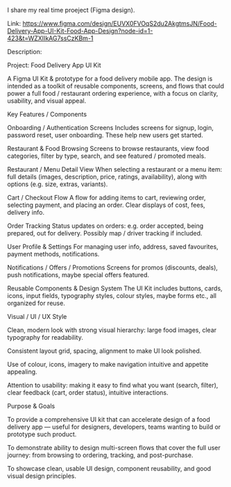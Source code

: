 I share my real time proeject (Figma design).

Link: https://www.figma.com/design/EUVX0FVOqS2du2AkgtmsJN/Food-Delivery-App-UI-Kit-Food-App-Design?node-id=1-423&t=WZXIIkAG7ssCzKBm-1

Description:

Project: Food Delivery App UI Kit

A Figma UI Kit & prototype for a food delivery mobile app. The design is intended as a toolkit of reusable components, screens, and flows that could power a full food / restaurant ordering experience, with a focus on clarity, usability, and visual appeal.

Key Features / Components

Onboarding / Authentication Screens
Includes screens for signup, login, password reset, user onboarding. These help new users get started.

Restaurant & Food Browsing
Screens to browse restaurants, view food categories, filter by type, search, and see featured / promoted meals.

Restaurant / Menu Detail View
When selecting a restaurant or a menu item: full details (images, description, price, ratings, availability), along with options (e.g. size, extras, variants).

Cart / Checkout Flow
A flow for adding items to cart, reviewing order, selecting payment, and placing an order. Clear displays of cost, fees, delivery info.

Order Tracking
Status updates on orders: e.g. order accepted, being prepared, out for delivery. Possibly map / driver tracking if included.

User Profile & Settings
For managing user info, address, saved favourites, payment methods, notifications.

Notifications / Offers / Promotions
Screens for promos (discounts, deals), push notifications, maybe special offers featured.

Reusable Components & Design System
The UI Kit includes buttons, cards, icons, input fields, typography styles, colour styles, maybe forms etc., all organized for reuse.

Visual / UI / UX Style

Clean, modern look with strong visual hierarchy: large food images, clear typography for readability.

Consistent layout grid, spacing, alignment to make UI look polished.

Use of colour, icons, imagery to make navigation intuitive and appetite appealing.

Attention to usability: making it easy to find what you want (search, filter), clear feedback (cart, order status), intuitive interactions.

Purpose & Goals

To provide a comprehensive UI kit that can accelerate design of a food delivery app — useful for designers, developers, teams wanting to build or prototype such product.

To demonstrate ability to design multi-screen flows that cover the full user journey: from browsing to ordering, tracking, and post-purchase.

To showcase clean, usable UI design, component reusability, and good visual design principles.
